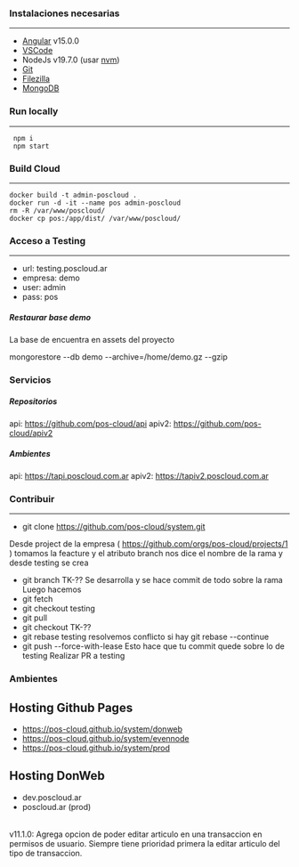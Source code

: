 ###  Instalaciones necesarias
------------
- [Angular](https://angular.io/)  v15.0.0
- [VSCode](https://code.visualstudio.com/)
- NodeJs v19.7.0 (usar [nvm](https://github.com/nvm-sh/nvm))
- [Git](https://git-scm.com/) 
- [Filezilla](https://filezilla-project.org/)
- [MongoDB](https://www.mongodb.com/)

### Run locally
------------
     npm i
     npm start

### Build Cloud
------------
    docker build -t admin-poscloud . 
    docker run -d -it --name pos admin-poscloud
    rm -R /var/www/poscloud/
    docker cp pos:/app/dist/ /var/www/poscloud/

### Acceso a Testing
------------
- url: testing.poscloud.ar
- empresa: demo
- user: admin
- pass: pos

##### Restaurar base demo

La base de encuentra en assets del proyecto

mongorestore --db demo --archive=/home/demo.gz --gzip

### Servicios

##### Repositorios
api: https://github.com/pos-cloud/api
apiv2: https://github.com/pos-cloud/apiv2
##### Ambientes
api: https://tapi.poscloud.com.ar
apiv2: https://tapiv2.poscloud.com.ar

### Contribuir 

------------

- git clone https://github.com/pos-cloud/system.git

Desde project de la empresa ( https://github.com/orgs/pos-cloud/projects/1 ) tomamos la feacture y el atributo branch nos dice el nombre de la rama y desde testing se crea

- git branch TK-??
Se desarrolla y se hace commit de todo sobre la rama
Luego hacemos 
- git fetch
- git checkout testing
- git pull
- git checkout TK-??
- git rebase testing
resolvemos conflicto si hay git rebase --continue
- git push --force-with-lease
Esto hace que tu commit quede sobre lo de testing 
Realizar PR a testing

### Ambientes

## Hosting Github Pages

- https://pos-cloud.github.io/system/donweb
- https://pos-cloud.github.io/system/evennode
- https://pos-cloud.github.io/system/prod


## Hosting DonWeb

- dev.poscloud.ar
- poscloud.ar (prod)


######
v11.1.0: Agrega opcion de poder editar articulo en una transaccion en permisos de usuario. Siempre tiene prioridad primera la editar articulo del tipo de transaccion.
